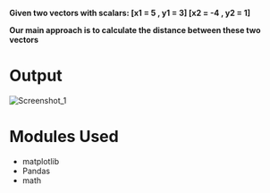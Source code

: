 **Given two vectors with scalars: 
[x1 = 5 , y1 = 3]
[x2 = -4 , y2 = 1]**

**Our main approach is to calculate the distance between these two vectors**

# Output

![Screenshot_1](https://user-images.githubusercontent.com/64541739/174477902-d2c5c923-c306-4b60-ad71-09517fce91c3.png)

# Modules Used

- matplotlib
- Pandas
- math
